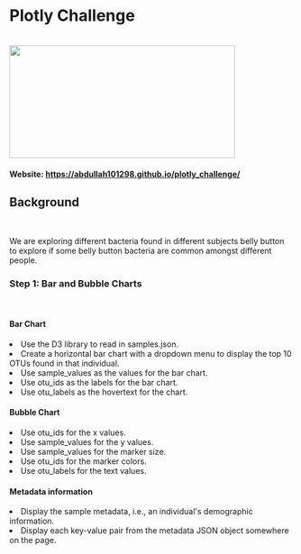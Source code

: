 # Plotly Challenge 
<br>

<img src = "https://www.sciencenews.org/wp-content/uploads/2019/05/050819_ti_fecaltransplant_feat.jpg" height = 200 width = 400 >

#### Website: https://abdullah101298.github.io/plotly_challenge/

## Background 
<br>

We are exploring different bacteria found in different subjects belly button to explore if some belly button bacteria are common amongst different people. 

### Step 1: Bar and Bubble Charts
<br> 

#### Bar Chart 
  <li> Use the D3 library to read in samples.json.
  
  <li> Create a horizontal bar chart with a dropdown menu to display the top 10 OTUs found in that individual.

  <li> Use sample_values as the values for the bar chart.

  <li> Use otu_ids as the labels for the bar chart.

  <li> Use otu_labels as the hovertext for the chart.
  
#### Bubble Chart 
  <li> Use otu_ids for the x values.
  
  <li> Use sample_values for the y values.
  
  <li> Use sample_values for the marker size.
  
  <li> Use otu_ids for the marker colors.
  
  <li> Use otu_labels for the text values.
  
#### Metadata information 

  <li> Display the sample metadata, i.e., an individual's demographic information.

  <li> Display each key-value pair from the metadata JSON object somewhere on the page.





